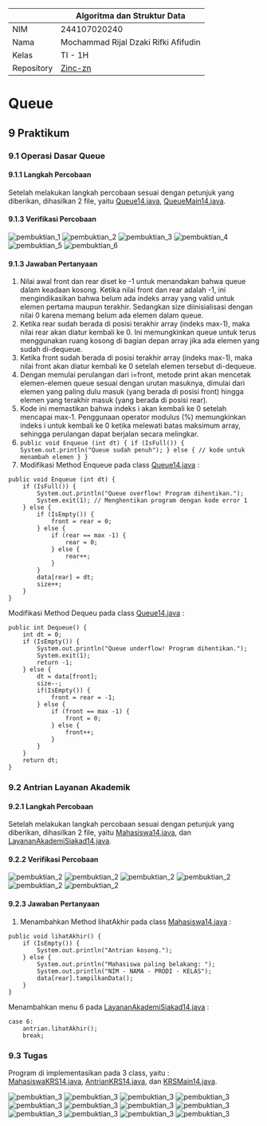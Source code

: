 |  | Algoritma dan Struktur Data |
|--|--|
| NIM |  244107020240|
| Nama | Mochammad Rijal Dzaki Rifki Afifudin |
| Kelas | TI - 1H |
| Repository | [Zinc-zn](https://github.com/Zinc-zn/14_ALSD) |

# Queue

## 9 Praktikum

### 9.1 Operasi Dasar Queue

#### 9.1.1 Langkah Percobaan
Setelah melakukan langkah percobaan sesuai dengan petunjuk yang diberikan, dihasilkan 2 file, yaitu [Queue14.java](./Queue14.java), [QueueMain14.java](./QueueMain14.java).

#### 9.1.3 Verifikasi Percobaan

![pembuktian_1](./img/P1-M1.png)
![pembuktian_2](./img/P1-M2.png)
![pembuktian_3](./img/P1-M3.png)
![pembuktian_4](./img/P1-M4.png)
![pembuktian_5](./img/P1-M5.png)
![pembuktian_6](./img/P1-M6.png)

#### 9.1.3 Jawaban Pertanyaan

1. Nilai awal front dan rear diset ke -1 untuk menandakan bahwa queue dalam keadaan kosong. Ketika nilai front dan rear adalah -1, ini mengindikasikan bahwa belum ada indeks array yang valid untuk elemen pertama maupun terakhir.
Sedangkan size diinisialisasi dengan nilai 0 karena memang belum ada elemen dalam queue.
2. Ketika rear sudah berada di posisi terakhir array (indeks max-1), maka nilai rear akan diatur kembali ke 0. Ini memungkinkan queue untuk terus menggunakan ruang kosong di bagian depan array jika ada elemen yang sudah di-dequeue.
3. Ketika front sudah berada di posisi terakhir array (indeks max-1), maka nilai front akan diatur kembali ke 0 setelah elemen tersebut di-dequeue.
4. Dengan memulai perulangan dari i=front, metode print akan mencetak elemen-elemen queue sesuai dengan urutan masuknya, dimulai dari elemen yang paling dulu masuk (yang berada di posisi front) hingga elemen yang terakhir masuk (yang berada di posisi rear).
5. Kode ini memastikan bahwa indeks i akan kembali ke 0 setelah mencapai max-1.
Penggunaan operator modulus (%) memungkinkan indeks i untuk kembali ke 0 ketika melewati batas maksimum array, sehingga perulangan dapat berjalan secara melingkar.
6. ` public void Enqueue (int dt) {
    if (IsFull()) {
        System.out.println("Queue sudah penuh");
    } else {
        // kode untuk menambah elemen
    }
}
`
7. Modifikasi Method Enqueue pada class [Queue14.java](./Queue14.java) :
```
public void Enqueue (int dt) {
    if (IsFull()) {
        System.out.println("Queue overflow! Program dihentikan.");
        System.exit(1); // Menghentikan program dengan kode error 1
    } else {
        if (IsEmpty()) {
            front = rear = 0;
        } else {
            if (rear == max -1) {
                rear = 0;
            } else {
                rear++;
            }
        }
        data[rear] = dt;
        size++;
    }
}
```
Modifikasi Method Dequeu pada class [Queue14.java](./Queue14.java) :
```
public int Dequeue() {
    int dt = 0;
    if (IsEmpty()) {
        System.out.println("Queue underflow! Program dihentikan.");
        System.exit(1);
        return -1;
    } else {
        dt = data[front];
        size--;
        if(IsEmpty()) {
            front = rear = -1;
        } else {
            if (front == max -1) {
                front = 0;
            } else {
                front++;
            }
        }
    }
    return dt;
}
```


### 9.2 Antrian Layanan Akademik

#### 9.2.1 Langkah Percobaan
Setelah melakukan langkah percobaan sesuai dengan petunjuk yang diberikan, dihasilkan 2 file, yaitu [Mahasiswa14.java](./Mahasiswa14.java), dan [LayananAkademiSiakad14.java](./LayananAkademiSiakad14.java).

#### 9.2.2 Verifikasi Percobaan
![pembuktian_2](./img/P2-M1.png)
![pembuktian_2](./img/P2-M2.png)
![pembuktian_2](./img/P2-M3.png)
![pembuktian_2](./img/P2-M4.png)
![pembuktian_2](./img/P2-M5.png)
![pembuktian_2](./img/P2-M0.png)

#### 9.2.3 Jawaban Pertanyaan
1. Menambahkan Method lihatAkhir pada class [Mahasiswa14.java](./Mahasiswa14.java) :
```
public void lihatAkhir() {
    if (IsEmpty()) {
        System.out.println("Antrian kosong.");
    } else {
        System.out.println("Mahasiswa paling belakang: ");
        System.out.println("NIM - NAMA - PRODI - KELAS");
        data[rear].tampilkanData();
    }
}
```
Menambahkan menu 6 pada [LayananAkademiSiakad14.java](./LayananAkademiSiakad14.java) :
```
case 6:
    antrian.lihatAkhir();
    break;
```


### 9.3 Tugas
Program di implementasikan pada 3 class, yaitu :   
 [MahasiswaKRS14.java](./MahasiswaKRS14.java), [AntrianKRS14.java](./AntrianKRS14.java), dan [KRSMain14.java](./KRSMain14.java).

![pembuktian_3](./img/T-M1.png)
![pembuktian_3](./img/T-M2.png)
![pembuktian_3](./img/T-M3.png)
![pembuktian_3](./img/T-M4.png)
![pembuktian_3](./img/T-M5.png)
![pembuktian_3](./img/T-M6.png)
![pembuktian_3](./img/T-M7.png)
![pembuktian_3](./img/T-M8.png)
![pembuktian_3](./img/T-M9.png)
![pembuktian_3](./img/T-M10.png)
![pembuktian_3](./img/T-M11.png)
![pembuktian_3](./img/T-M0.png)
